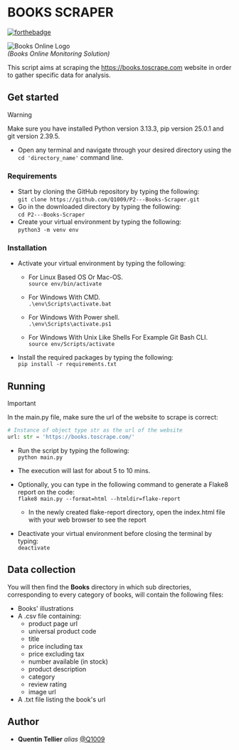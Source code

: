# BOOKS SCRAPER
[![forthebadge](https://forthebadge.com/images/badges/made-with-python.svg)](http://forthebadge.com)  

![Books Online Logo](https://user.oc-static.com/upload/2020/09/22/1600779540759_Online%20bookstore-01.png)  
*(Books Online Monitoring Solution)*

This script aims at scraping the <https://books.toscrape.com> website in order to gather specific data for analysis.  
## Get started

> [!WARNING]  
> Make sure you have installed Python version 3.13.3, pip version 25.0.1 and git version 2.39.5.  

- Open any terminal and navigate through your desired directory using the `cd 'directory_name'` command line.

### Requirements

- Start by cloning the GitHub repository by typing the following:  
`git clone https://github.com/Q1009/P2---Books-Scraper.git`
- Go in the downloaded directory by typing the following:  
`cd P2---Books-Scraper`
- Create your virtual environment by typing the following:  
`python3 -m venv env`

### Installation

- Activate your virtual environment by typing the following:  

    - For Linux Based OS Or Mac-OS.  
`source env/bin/activate`  

    - For Windows With CMD.  
`.\env\Scripts\activate.bat` 

    - For Windows With Power shell.  
`.\env\Scripts\activate.ps1`  

    - For Windows With Unix Like Shells For Example Git Bash CLI.  
`source env/Scripts/activate`

- Install the required packages by typing the following:  
`pip install -r requirements.txt`  

## Running

> [!IMPORTANT]  
> In the main.py file, make sure the url of the website to scrape is correct:

```python
# Instance of object type str as the url of the website
url: str = 'https://books.toscrape.com/'
```

- Run the script by typing the following:  
`python main.py`
- The execution will last for about 5 to 10 mins.  

- Optionally, you can type in the following command to generate a Flake8 report on the code:  
`flake8 main.py --format=html --htmldir=flake-report`
    - In the newly created flake-report directory, open the index.html file with your web browser to see the report  

- Deactivate your virtual environment before closing the terminal by typing:  
`deactivate`

## Data collection

You will then find the **Books** directory in which sub directories, corresponding to every category of books, will contain the following files:

- Books' illustrations
- A .csv file containing:
    - product page url
    - universal product code
    - title
    - price including tax
    - price excluding tax
    - number available (in stock)
    - product description
    - category
    - review rating
    - image url
- A .txt file listing the book's url

## Author

- **Quentin Tellier** *alias* [@Q1009](https://github.com/Q1009)
